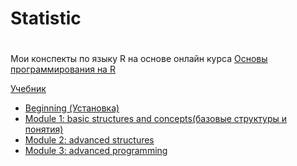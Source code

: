 # Statistic
#

Мои конспекты по языку  R на основе онлайн курса [Основы программирования на R](https://stepik.org/course/497)

[Учебник](https://ru.wikibooks.org/wiki/%D0%AF%D0%B7%D1%8B%D0%BA_%D0%BF%D1%80%D0%BE%D0%B3%D1%80%D0%B0%D0%BC%D0%BC%D0%B8%D1%80%D0%BE%D0%B2%D0%B0%D0%BD%D0%B8%D1%8F_R)
* [Beginning (Установка)](https://github.com/ifanzilka/Statistic_for_R/blob/main/1.Beginning/readme.md)
* [Module 1: basic structures and concepts(базовые структуры и понятия)](https://github.com/ifanzilka/Statistic_for_R/blob/main/Module%201:%20basic%20structures%20and%20concepts/readme.md)
* [Module 2: advanced structures](https://github.com/ifanzilka/Statistic_for_R/blob/main/Module%202:%20advanced%20structures/module2.md)
* [Module 3: advanced programming](https://github.com/ifanzilka/Statistic_for_R/blob/main/Module%203:%20advanced%20programming/3advanced_prjgramming.md)
